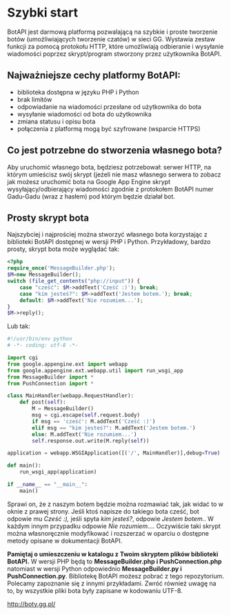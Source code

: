 # Szybki start
BotAPI jest darmową platformą pozwalającą na szybkie i proste tworzenie botów (umożliwiających tworzenie czatów) w sieci GG. Wystawia zestaw funkcji za pomocą protokołu HTTP, które umożliwiają odbieranie i wysyłanie wiadomości poprzez skrypt/program stworzony przez użytkownika BotAPI.

## Najważniejsze cechy platformy BotAPI:
* biblioteka dostępna w języku PHP i Python
* brak limitów
* odpowiadanie na wiadomości przesłane od użytkownika do bota
* wysyłanie wiadomości od bota do użytkownika
* zmiana statusu i opisu bota
* połączenia z platformą mogą być szyfrowane (wsparcie HTTPS)
## Co jest potrzebne do stworzenia własnego bota?
Aby uruchomić własnego bota, będziesz potrzebował:
serwer HTTP, na którym umieścisz swój skrypt (jeżeli nie masz własnego serwera to zobacz jak możesz uruchomić bota na Google App Engine
skrypt wysyłający/odbierający wiadomości zgodnie z protokołem BotAPI
numer Gadu-Gadu (wraz z hasłem) pod którym będzie działał bot.

## Prosty skrypt bota
Najszybciej i najprościej można stworzyć własnego bota korzystając z biblioteki BotAPI dostępnej w wersji PHP i Python. Przykładowy, bardzo prosty, skrypt bota może wyglądać tak:

```php
<?php
require_once('MessageBuilder.php');
$M=new MessageBuilder();
switch (file_get_contents("php://input")) {
    case "cześć": $M->addText('Cześć :)'); break;
    case "kim jesteś?": $M->addText('Jestem botem.'); break;
    default: $M->addText('Nie rozumiem...');
}
$M->reply();
```
Lub tak:
```py
#!/usr/bin/env python
# -*- coding: utf-8 -*-

import cgi
from google.appengine.ext import webapp
from google.appengine.ext.webapp.util import run_wsgi_app
from MessageBuilder import *
from PushConnection import *

class MainHandler(webapp.RequestHandler):
    def post(self):
        M = MessageBuilder()
        msg = cgi.escape(self.request.body)
        if msg == 'cześć': M.addText('Cześć :)')
        elif msg == "kim jesteś?": M.addText('Jestem botem.')
        else: M.addText('Nie rozumiem...')
        self.response.out.write(M.reply(self))

application = webapp.WSGIApplication([('/', MainHandler)],debug=True)

def main():
    run_wsgi_app(application)

if __name__ == "__main__":
    main()
```

Sprawi on, że z naszym botem będzie można rozmawiać tak, jak widać to w oknie z prawej strony. Jeśli ktoś napisze do takiego bota cześć, bot odpowie mu *Cześć :),* jeśli spyta *kim jesteś?*, odpowie *Jestem botem.*. W każdym innym przypadku odpowie *Nie rozumiem....* Oczywiście taki skrypt można własnoręcznie modyfikować i rozszerzać w oparciu o dostępne metody opisane w dokumentacji BotAPI. 

**Pamiętaj o umieszczeniu w katalogu z Twoim skryptem plików biblioteki BotAPI.** W wersji PHP będą to **MessageBuilder.php i PushConnection.php** natomiast w wersji Python odpowiednio **MessageBuilder.py i PushConnection.py**. Bibliotekę BotAPI możesz pobrać z tego repozytorium. Polecamy zapoznanie się z innymi przykładami. Zwróć również uwagę na to, by wszystkie pliki bota były zapisane w kodowaniu UTF-8.

http://boty.gg.pl/

